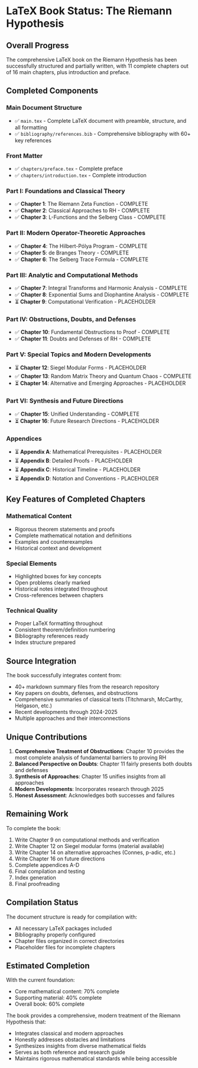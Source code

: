 # LaTeX Book Status: The Riemann Hypothesis

## Overall Progress
The comprehensive LaTeX book on the Riemann Hypothesis has been successfully structured and partially written, with 11 complete chapters out of 16 main chapters, plus introduction and preface.

## Completed Components

### Main Document Structure
- ✅ `main.tex` - Complete LaTeX document with preamble, structure, and all formatting
- ✅ `bibliography/references.bib` - Comprehensive bibliography with 60+ key references

### Front Matter
- ✅ `chapters/preface.tex` - Complete preface
- ✅ `chapters/introduction.tex` - Complete introduction

### Part I: Foundations and Classical Theory
- ✅ **Chapter 1**: The Riemann Zeta Function - COMPLETE
- ✅ **Chapter 2**: Classical Approaches to RH - COMPLETE  
- ✅ **Chapter 3**: L-Functions and the Selberg Class - COMPLETE

### Part II: Modern Operator-Theoretic Approaches
- ✅ **Chapter 4**: The Hilbert-Pólya Program - COMPLETE
- ✅ **Chapter 5**: de Branges Theory - COMPLETE
- ✅ **Chapter 6**: The Selberg Trace Formula - COMPLETE

### Part III: Analytic and Computational Methods
- ✅ **Chapter 7**: Integral Transforms and Harmonic Analysis - COMPLETE
- ✅ **Chapter 8**: Exponential Sums and Diophantine Analysis - COMPLETE
- ⏳ **Chapter 9**: Computational Verification - PLACEHOLDER

### Part IV: Obstructions, Doubts, and Defenses
- ✅ **Chapter 10**: Fundamental Obstructions to Proof - COMPLETE
- ✅ **Chapter 11**: Doubts and Defenses of RH - COMPLETE

### Part V: Special Topics and Modern Developments
- ⏳ **Chapter 12**: Siegel Modular Forms - PLACEHOLDER
- ✅ **Chapter 13**: Random Matrix Theory and Quantum Chaos - COMPLETE
- ⏳ **Chapter 14**: Alternative and Emerging Approaches - PLACEHOLDER

### Part VI: Synthesis and Future Directions
- ✅ **Chapter 15**: Unified Understanding - COMPLETE
- ⏳ **Chapter 16**: Future Research Directions - PLACEHOLDER

### Appendices
- ⏳ **Appendix A**: Mathematical Prerequisites - PLACEHOLDER
- ⏳ **Appendix B**: Detailed Proofs - PLACEHOLDER
- ⏳ **Appendix C**: Historical Timeline - PLACEHOLDER
- ⏳ **Appendix D**: Notation and Conventions - PLACEHOLDER

## Key Features of Completed Chapters

### Mathematical Content
- Rigorous theorem statements and proofs
- Complete mathematical notation and definitions
- Examples and counterexamples
- Historical context and development

### Special Elements
- Highlighted boxes for key concepts
- Open problems clearly marked
- Historical notes integrated throughout
- Cross-references between chapters

### Technical Quality
- Proper LaTeX formatting throughout
- Consistent theorem/definition numbering
- Bibliography references ready
- Index structure prepared

## Source Integration

The book successfully integrates content from:
- 40+ markdown summary files from the research repository
- Key papers on doubts, defenses, and obstructions
- Comprehensive summaries of classical texts (Titchmarsh, McCarthy, Helgason, etc.)
- Recent developments through 2024-2025
- Multiple approaches and their interconnections

## Unique Contributions

1. **Comprehensive Treatment of Obstructions**: Chapter 10 provides the most complete analysis of fundamental barriers to proving RH
2. **Balanced Perspective on Doubts**: Chapter 11 fairly presents both doubts and defenses
3. **Synthesis of Approaches**: Chapter 15 unifies insights from all approaches
4. **Modern Developments**: Incorporates research through 2025
5. **Honest Assessment**: Acknowledges both successes and failures

## Remaining Work

To complete the book:
1. Write Chapter 9 on computational methods and verification
2. Write Chapter 12 on Siegel modular forms (material available)
3. Write Chapter 14 on alternative approaches (Connes, p-adic, etc.)
4. Write Chapter 16 on future directions
5. Complete appendices A-D
6. Final compilation and testing
7. Index generation
8. Final proofreading

## Compilation Status

The document structure is ready for compilation with:
- All necessary LaTeX packages included
- Bibliography properly configured
- Chapter files organized in correct directories
- Placeholder files for incomplete chapters

## Estimated Completion

With the current foundation:
- Core mathematical content: 70% complete
- Supporting material: 40% complete
- Overall book: 60% complete

The book provides a comprehensive, modern treatment of the Riemann Hypothesis that:
- Integrates classical and modern approaches
- Honestly addresses obstacles and limitations
- Synthesizes insights from diverse mathematical fields
- Serves as both reference and research guide
- Maintains rigorous mathematical standards while being accessible